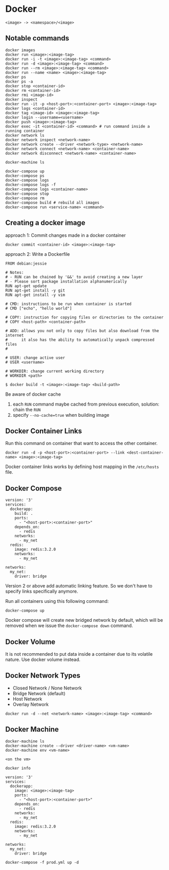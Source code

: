 # Docker

```
<image> -> <namespace>/<image>
```

## Notable commands

```
docker images
docker run <image>:<image-tag>
docker run -i -t <image>:<image-tag> <command>
docker run -d <image>:<image-tag> <command>
docker run --rm <image>:<image-tag> <command>
docker run --name <name> <image>:<image-tag>
docker ps
docker ps -a
docker stop <container-id>
docker rm <container-id>
docker rmi <image-id>
docker inspect
docker run -it -p <host-port>:<container-port> <image>:<image-tag>
docker logs <container-id>
docker tag <image-id> <image>:<image-tag>
docker login --username=<username>
docker push <image>:<image-tag>
docker exec -it <container-id> <command> # run command inside a running container
docker network ls
docker network inspect <network-name>
docker network create --driver <network-type> <network-name>
docker network connect <network-name> <container-name>
docker network disconnect <network-name> <container-name>

docker-machine ls

docker-compose up
docker-compose ps
docker-compose logs
docker-compose logs -f
docker-compose logs <container-name>
docker-compose stop
docker-compose rm
docker-compose build # rebuild all images
docker-compose run <service-name> <command>
```

## Creating a docker image

approach 1: Commit changes made in a docker container

```
docker commit <container-id> <image>:<image-tag>
```

approach 2: Write a Dockerfile

```
FROM debian:jessie

# Notes:
# - RUN can be chained by '&&' to avoid creating a new layer
# - Please sort package installation alphanumerically
RUN apt-get update
RUN apt-get install -y git
RUN apt-get install -y vim

# CMD: instructions to be run when container is started
# CMD ["echo", "hello world"]

# COPY: instruction for copying files or directories to the container
# COPY <host-path> <container-path>

# ADD: allows you not only to copy files but also download from the internet
#      it also has the ability to automatically unpack compressed files
#

# USER: change active user
# USER <username>

# WORKDIR: change current working directory
# WORKDIR <path>

$ docker build -t <image>:<image-tag> <build-path>
```

Be aware of docker cache

1. each `RUN` command maybe cached from previous execution, solution: chain the `RUN`
2. specify `--no-cache=true` when building image

## Docker Container Links

Run this command on container that want to access the other container.

```
docker run -d -p <host-port>:<container-port> --link <dest-container-name> <image>:<image-tag>
```

Docker container links works by defining host mapping in the `/etc/hosts` file.

## Docker Compose

```
version: '3'
services:
  dockerapp:
    build: .
    ports:
      - "<host-port>:<container-port>"
    depends_on:
      - redis
    networks:
      - my_net
  redis:
    image: redis:3.2.0
    networks:
      - my_net

networks:
  my_net:
    driver: bridge
```

Version 2 or above add automatic linking feature. So we don't have to specify links specifically anymore.

Run all containers using this following command:

```
docker-compose up
```

Docker compose will create new bridged network by default, which will be removed when we issue the `docker-compose down` command.

## Docker Volume

It is not recommended to put data inside a container due to its volatile nature. Use docker volume instead.

## Docker Network Types

- Closed Network / None Network
- Bridge Network (default)
- Host Network
- Overlay Network

```
docker run -d --net <network-name> <image>:<image-tag> <command>
```

## Docker Machine

```
docker-machine ls
docker-machine create --driver <driver-name> <vm-name>
docker-machine env <vm-name>

<on the vm>

docker info

version: '3'
services:
  dockerapp:
    image: <image>:<image-tag>
    ports:
      - "<host-port>:<container-port>"
    depends_on:
      - redis
    networks:
      - my_net
  redis:
    image: redis:3.2.0
    networks:
      - my_net

networks:
  my_net:
    driver: bridge

docker-compose -f prod.yml up -d
```
